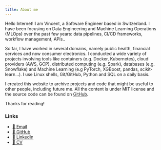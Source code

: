 ```yaml
---
title: About me
---
```


Hello Internet! I am Vincent, a Software Engineer based in Switzerland. I have been focusing on Data Engineering and Machine Learning Operations (MLOps) over the past few years: data pipelines, CI/CD frameworks, workflow management, APIs..

So far, I have worked in several domains, namely public health, financial services and now consumer electronics. I conducted a wide variety of projects involving tools like containers (e.g. Docker, Kubernetes), cloud providers (AWS, GCP), distributed computing (e.g. Spark), databases (e.g. Snowflake) and Machine Learning (e.g PyTorch, XGBoost, pandas, scikit-learn...). I use Linux shells, Git/GitHub, Python and SQL on a daily basis.

I created this website to archive projects and code that might be useful to other people, including future me. All the content is under MIT license and the source code can be found on [GitHub](https://github.com/datatrigger).

Thanks for reading!

### Links

* [📧 Email](mailto:vlg.engineer@gmail.com)
* [🔗 GitHub](https://github.com/datatrigger)
* [🔗 LinkedIn](https://www.linkedin.com/in/vlg-engineer/)
* [📄 CV](/res/cv/data_engineer_vincent_le_goualher.pdf)